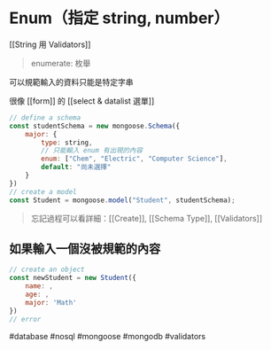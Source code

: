 # Enum（指定 string, number）
[[String 用 Validators]]
> enumerate: 枚舉

可以規範輸入的資料只能是特定字串

很像 [[form]] 的 [[select & datalist 選單]]
```js
// define a schema
const studentSchema = new mongoose.Schema({
	major: {
		type: string,
		// 只能輸入 enum 有出現的內容
		enum: ["Chem", "Electric", "Computer Science"],
		default: "尚未選擇"
	} 
})
// create a model
const Student = mongoose.model("Student", studentSchema);
```
> 忘記過程可以看詳細：[[Create]], [[Schema Type]], [[Validators]]

## 如果輸入一個沒被規範的內容
```js
// create an object
const newStudent = new Student({
	name: ,
	age: ,
	major: 'Math'
})
// error
```


#database #nosql #mongoose #mongodb #validators